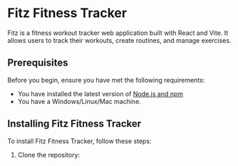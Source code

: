 # Fitz Fitness Tracker

Fitz is a fitness workout tracker web application built with React and Vite. It allows users to track their workouts, create routines, and manage exercises.

## Prerequisites

Before you begin, ensure you have met the following requirements:

* You have installed the latest version of [Node.js and npm](https://nodejs.org/en/download/)
* You have a Windows/Linux/Mac machine.

## Installing Fitz Fitness Tracker

To install Fitz Fitness Tracker, follow these steps:

1. Clone the repository:

